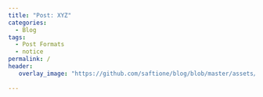 ```yaml
---
title: "Post: XYZ"
categories:
  - Blog
tags:
  - Post Formats
  - notice
permalink: /
header:
   overlay_image: "https://github.com/saftione/blog/blob/master/assets/images/header.jpg?raw=true"  
  
---
```

